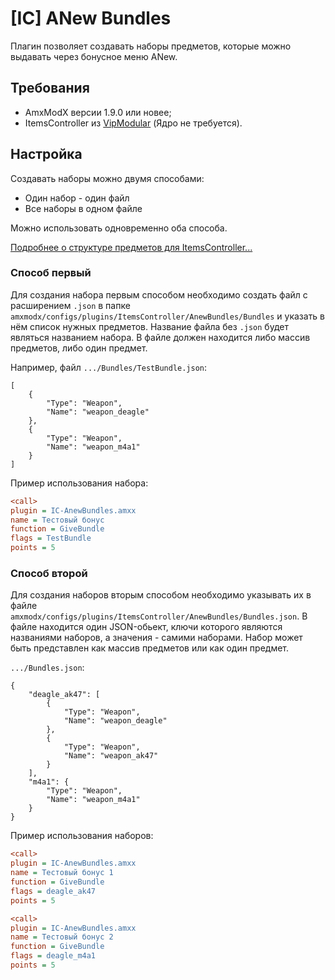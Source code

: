 # [IC] ANew Bundles

Плагин позволяет создавать наборы предметов, которые можно выдавать через бонусное меню ANew.

## Требования

- AmxModX версии 1.9.0 или новее;
- ItemsController из [VipModular](https://github.com/ArKaNeMaN/amxx-VipModular-pub/releases) (Ядро не требуется).

## Настройка

Создавать наборы можно двумя способами:
- Один набор - один файл
- Все наборы в одном файле

Можно использовать одновременно оба способа.

[Подробнее о структуре предметов для ItemsController...](https://github.com/ArKaNeMaN/amxx-VipModular-pub/blob/master/readme/items.md)

### Способ первый

Для создания набора первым способом необходимо создать файл с расширением `.json` в папке `amxmodx/configs/plugins/ItemsController/AnewBundles/Bundles` и указать в нём список нужных предметов. Название файла без `.json` будет являться названием набора. В файле должен находится либо массив предметов, либо один предмет.

Например, файл `.../Bundles/TestBundle.json`:
```jsonc
[
    {
        "Type": "Weapon",
        "Name": "weapon_deagle"
    },
    {
        "Type": "Weapon",
        "Name": "weapon_m4a1"
    }
]
```

Пример использования набора:
```ini
<call>
plugin = IC-AnewBundles.amxx
name = Тестовый бонус
function = GiveBundle
flags = TestBundle
points = 5
```

### Способ второй

Для создания наборов вторым способом необходимо указывать их в файле `amxmodx/configs/plugins/ItemsController/AnewBundles/Bundles.json`. В файле находится один JSON-обьект, ключи которого являются названиями наборов, а значения - самими наборами. Набор может быть представлен как массив предметов или как один предмет.

`.../Bundles.json`:
```jsonc
{
    "deagle_ak47": [
        {
            "Type": "Weapon",
            "Name": "weapon_deagle"
        },
        {
            "Type": "Weapon",
            "Name": "weapon_ak47"
        }
    ],
    "m4a1": {
        "Type": "Weapon",
        "Name": "weapon_m4a1"
    }
}
```

Пример использования наборов:
```ini
<call>
plugin = IC-AnewBundles.amxx
name = Тестовый бонус 1
function = GiveBundle
flags = deagle_ak47
points = 5

<call>
plugin = IC-AnewBundles.amxx
name = Тестовый бонус 2
function = GiveBundle
flags = deagle_m4a1
points = 5
```
